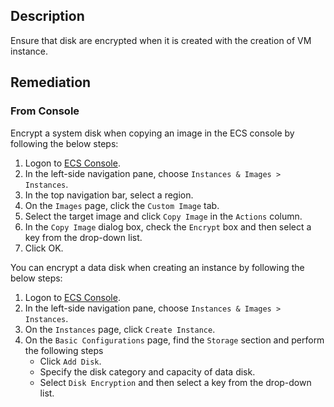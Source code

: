 ## Description

Ensure that disk are encrypted when it is created with the creation of VM instance.

## Remediation

### From Console

Encrypt a system disk when copying an image in the ECS console by following the below steps:

1. Logon to [ECS Console](https://ecs.console.aliyun.com/).
2. In the left-side navigation pane, choose `Instances & Images > Instances`.
3. In the top navigation bar, select a region.
4. On the `Images` page, click the `Custom Image` tab.
5. Select the target image and click `Copy Image` in the `Actions` column.
6. In the `Copy Image` dialog box, check the `Encrypt` box and then select a key from the drop-down list.
7. Click OK.

You can encrypt a data disk when creating an instance by following the below steps:

1. Logon to [ECS Console](https://ecs.console.aliyun.com/).
2. In the left-side navigation pane, choose `Instances & Images > Instances`.
3. On the `Instances` page, click `Create Instance`.
4. On the `Basic Configurations` page, find the `Storage` section and perform the following steps
   - Click `Add Disk`.
   - Specify the disk category and capacity of data disk.
   - Select `Disk Encryption` and then select a key from the drop-down list.